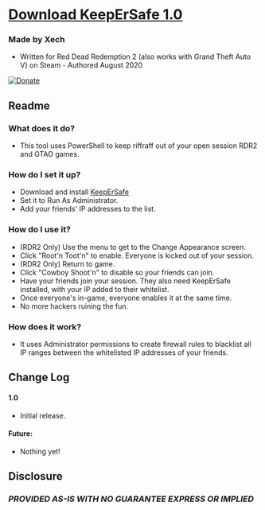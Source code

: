 
# [Download KeepErSafe 1.0](https://github.com/Xechorizo/KeepErSafe/blob/master/KeepErSafe.msi)

### Made by Xech
- Written for Red Dead Redemption 2 (also works with Grand Theft Auto V) on Steam - Authored August 2020

[![Donate](https://img.shields.io/badge/Donate-PayPal-green.svg)](https://www.paypal.com/cgi-bin/webscr?cmd=_donations&business=Q6EZY28VVDGCL&currency_code=USD&source=url)


## Readme
### What does it do?
- This tool uses PowerShell to keep riffraff out of your open session RDR2 and GTAO games.

### How do I set it up?
- Download and install [KeepErSafe](https://github.com/Xechorizo/KeepErSafe/blob/master/KeepErSafe.msi)
- Set it to Run As Administrator.
- Add your friends' IP addresses to the list. 

### How do I use it?
- (RDR2 Only) Use the menu to get to the Change Appearance screen.
- Click "Root'n Toot'n" to enable. Everyone is kicked out of your session.
- (RDR2 Only) Return to game.
- Click "Cowboy Shoot'n" to disable so your friends can join.
- Have your friends join your session. They also need KeepErSafe installed, with your IP added to their whitelist.
- Once everyone's in-game, everyone enables it at the same time.
- No more hackers ruining the fun.

### How does it work?
- It uses Administrator permissions to create firewall rules to blacklist all IP ranges between the whitelisted IP addresses of your friends.

## Change Log

#### 1.0
- Initial release.

#### Future:
- Nothing yet!

## Disclosure
### *PROVIDED AS-IS WITH NO GUARANTEE EXPRESS OR IMPLIED*
